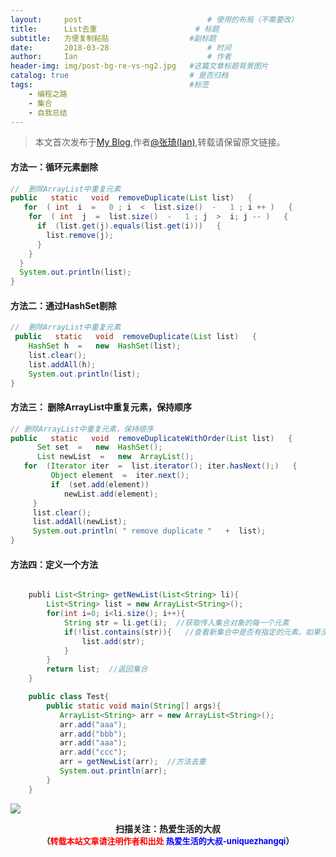 ```yaml
---
layout:     post             				# 使用的布局（不需要改）
title:      List去重          			# 标题 
subtitle:   方便复制粘贴	  				#副标题
date:       2018-03-28  					# 时间
author:     Ian                  			# 作者
header-img: img/post-bg-re-vs-ng2.jpg	#这篇文章标题背景图片
catalog: true                        	# 是否归档
tags:                              		#标签
    - 编程之路
    - 集合
    - 自我总结
---
```

> 本文首次发布于[My Blog](http://uniquezhangqi.top),作者[@张琦(Ian)](http://uniquezhangqi.top/about/),转载请保留原文链接。


#### 方法一：循环元素删除 ```java//  删除ArrayList中重复元素 public   static   void  removeDuplicate(List list)   {    for  ( int  i  =   0 ; i  <  list.size()  -   1 ; i ++ )   {     for  ( int  j  =  list.size()  -   1 ; j  >  i; j -- )   {       if  (list.get(j).equals(list.get(i)))   {         list.remove(j);       }     }   }   System.out.println(list); } ```#### 方法二：通过HashSet剔除 ``` java//  删除ArrayList中重复元素  public   static   void  removeDuplicate(List list)   {     HashSet h  =   new  HashSet(list);     list.clear();     list.addAll(h);     System.out.println(list); } ```#### 方法三： 删除ArrayList中重复元素，保持顺序 ```java// 删除ArrayList中重复元素，保持顺序 public   static   void  removeDuplicateWithOrder(List list)   {       Set set  =   new  HashSet();       List newList  =   new  ArrayList();    for  (Iterator iter  =  list.iterator(); iter.hasNext();)   {          Object element  =  iter.next();          if  (set.add(element))             newList.add(element);      }      list.clear();      list.addAll(newList);      System.out.println( " remove duplicate "   +  list); } ```#### 方法四：定义一个方法```java    publi List<String> getNewList(List<String> li){        List<String> list = new ArrayList<String>();        for(int i=0; i<li.size(); i++){            String str = li.get(i);  //获取传入集合对象的每一个元素            if(!list.contains(str)){   //查看新集合中是否有指定的元素，如果没有则加入                list.add(str);            }        }        return list;  //返回集合    }    public class Test{        public static void main(String[] args){           ArrayList<String> arr = new ArrayList<String>();           arr.add("aaa");           arr.add("bbb");           arr.add("aaa");           arr.add("ccc");           arr = getNewList(arr);  //方法去重           System.out.println(arr);        }    }```![](https://ws3.sinaimg.cn/large/006tKfTcgy1fqj5aochgoj309k09kmwz.jpg)
<b><center>扫描关注：热爱生活的大叔</center>
<b><center><font size="2">（<font size="2" color="#FF0000">转载本站文章请注明作者和出处</font> <font size="2" color="#0000FF">热爱生活的大叔-uniquezhangqi</font><font size="2">）</font>